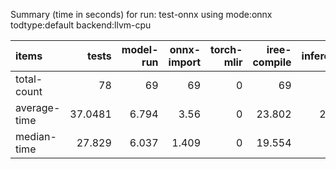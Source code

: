 Summary (time in seconds) for run: test-onnx using mode:onnx todtype:default backend:llvm-cpu

| items        |   tests |   model-run |   onnx-import |   torch-mlir |   iree-compile |   inference |
|:-------------|--------:|------------:|--------------:|-------------:|---------------:|------------:|
| total-count  | 78      |      69     |        69     |            0 |         69     |      47     |
| average-time | 37.0481 |       6.794 |         3.56  |            0 |         23.802 |       2.892 |
| median-time  | 27.829  |       6.037 |         1.409 |            0 |         19.554 |       0.83  |
